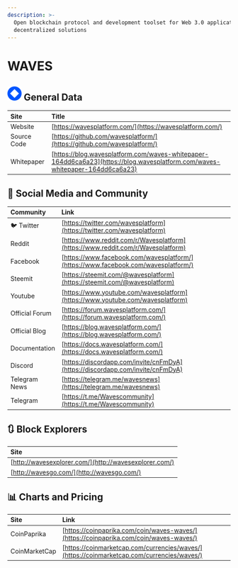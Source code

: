 ```yaml
---
description: >-
  Open blockchain protocol and development toolset for Web 3.0 applications and
  decentralized solutions
---
```


# WAVES

## ![](../../.gitbook/assets/waves.png) General Data

| Site | Title |
| :--- | :--- |
| Website | [https://wavesplatform.com/](https://wavesplatform.com/) |
| Source Code | [https://github.com/wavesplatform/](https://github.com/wavesplatform/) |
| Whitepaper | [https://blog.wavesplatform.com/waves-whitepaper-164dd6ca6a23](https://blog.wavesplatform.com/waves-whitepaper-164dd6ca6a23) |

## 🙋 Social Media and Community

| Community | Link |
| :--- | :--- |
| 🐦 Twitter | [https://twitter.com/wavesplatform](https://twitter.com/wavesplatform) |
| Reddit | [https://www.reddit.com/r/Wavesplatform](https://www.reddit.com/r/Wavesplatform) |
| Facebook | [https://www.facebook.com/wavesplatform/](https://www.facebook.com/wavesplatform/) |
| Steemit | [https://steemit.com/@wavesplatform](https://steemit.com/@wavesplatform) |
| Youtube | [https://www.youtube.com/wavesplatform](https://www.youtube.com/wavesplatform) |
| Official Forum | [https://forum.wavesplatform.com/](https://forum.wavesplatform.com/) |
| Official Blog | [https://blog.wavesplatform.com/](https://blog.wavesplatform.com/) |
| Documentation | [https://docs.wavesplatform.com/](https://docs.wavesplatform.com/) |
| Discord | [https://discordapp.com/invite/cnFmDyA](https://discordapp.com/invite/cnFmDyA) |
| Telegram News | [https://telegram.me/wavesnews](https://telegram.me/wavesnews) |
| Telegram | [https://t.me/Wavescommunity](https://t.me/Wavescommunity) |

## 🔃 Block Explorers

| Site |
| :--- |
| [http://wavesexplorer.com/](http://wavesexplorer.com/) |
| [http://wavesgo.com/](http://wavesgo.com/) |

## 📊 Charts and Pricing

| Site | Link |
| :--- | :--- |
| CoinPaprika | [https://coinpaprika.com/coin/waves-waves/](https://coinpaprika.com/coin/waves-waves/) |
| CoinMarketCap | [https://coinmarketcap.com/currencies/waves/](https://coinmarketcap.com/currencies/waves/) |

